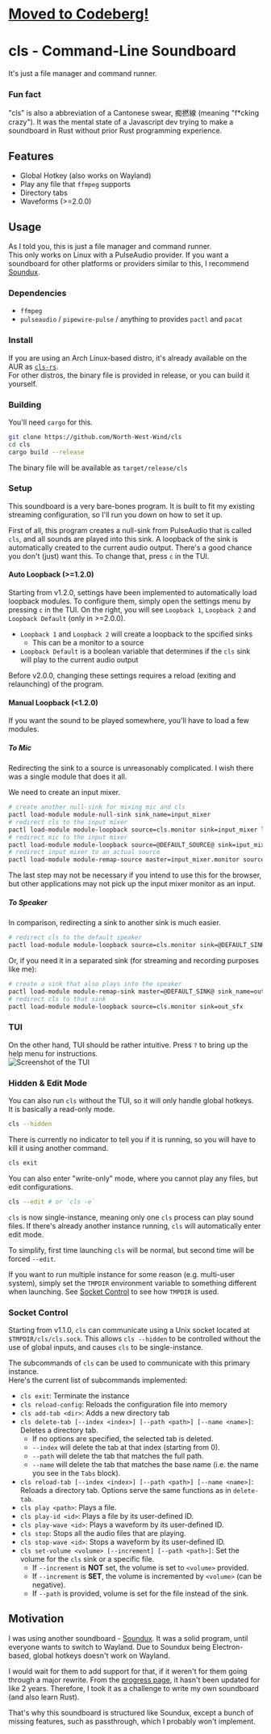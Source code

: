 # [Moved to Codeberg!](https://codeberg.org/NorthWestWind/cls)
# cls - Command-Line Soundboard
It's just a file manager and command runner.

### Fun fact
"cls" is also a abbreviation of a Cantonese swear, 痴撚線 (meaning "f*cking crazy"). It was the mental state of a Javascript dev trying to make a soundboard in Rust without prior Rust programming experience.

## Features
- Global Hotkey (also works on Wayland)
- Play any file that `ffmpeg` supports
- Directory tabs
- Waveforms (>=2.0.0)

## Usage
As I told you, this is just a file manager and command runner.  
This only works on Linux with a PulseAudio provider. If you want a soundboard for other platforms or providers similar to this, I recommend [Soundux](https://github.com/Soundux/Soundux).

### Dependencies
- `ffmpeg`
- `pulseaudio` / `pipewire-pulse` / anything to provides `pactl` and `pacat`

### Install
If you are using an Arch Linux-based distro, it's already available on the AUR as [`cls-rs`](https://aur.archlinux.org/packages/cls-rs).  
For other distros, the binary file is provided in release, or you can build it yourself.

### Building
You'll need `cargo` for this.
```bash
git clone https://github.com/North-West-Wind/cls
cd cls
cargo build --release
```
The binary file will be available as `target/release/cls`

### Setup
This soundboard is a very bare-bones program. It is built to fit my existing streaming configuration, so I'll run you down on how to set it up.

First of all, this program creates a null-sink from PulseAudio that is called `cls`, and all sounds are played into this sink. A loopback of the sink is automatically created to the current audio output. There's a good chance you don't (just) want this. To change that, press `c` in the TUI. 

#### Auto Loopback (>=1.2.0)
Starting from v1.2.0, settings have been implemented to automatically load loopback modules. To configure them, simply open the settings menu by pressing `c` in the TUI. On the right, you will see `Loopback 1`, `Loopback 2` and `Loopback Default` (only in >=2.0.0).
- `Loopback 1` and `Loopback 2` will create a loopback to the spcified sinks
	- This can be a monitor to a source
- `Loopback Default` is a boolean variable that determines if the `cls` sink will play to the current audio output

Before v2.0.0, changing these settings requires a reload (exiting and relaunching) of the program.

#### Manual Loopback (<1.2.0)
If you want the sound to be played somewhere, you'll have to load a few modules.

##### To Mic
Redirecting the sink to a source is unreasonably complicated. I wish there was a single module that does it all.

We need to create an input mixer.

```bash
# create another null-sink for mixing mic and cls
pactl load-module module-null-sink sink_name=input_mixer
# redirect cls to the input mixer
pactl load-module module-loopback source=cls.monitor sink=input_mixer latency_msec=10
# redirect mic to the input mixer
pactl load-module module-loopback source=@DEFAULT_SOURCE@ sink=iput_mixer latency_msec=10
# redirect input mixer to an actual source
pactl load-module module-remap-source master=input_mixer.monitor source_name=mic
```

The last step may not be necessary if you intend to use this for the browser, but other applications may not pick up the input mixer monitor as an input.

##### To Speaker
In comparison, redirecting a sink to another sink is much easier.

```bash
# redirect cls to the default speaker
pactl load-module module-loopback source=cls.monitor sink=@DEFAULT_SINK@
```
Or, if you need it in a separated sink (for streaming and recording purposes like me):
```bash
# create a sink that also plays into the speaker
pactl load-module module-remap-sink master=@DEFAULT_SINK@ sink_name=out_sfx
# redirect cls to that sink
pactl load-module module-loopback source=cls.monitor sink=out_sfx
```

### TUI
On the other hand, TUI should be rather intuitive. Press `?` to bring up the help menu for instructions.  
![Screenshot of the TUI](screenshot.png)

### Hidden & Edit Mode
You can also run `cls` without the TUI, so it will only handle global hotkeys.  
It is basically a read-only mode.  
```bash
cls --hidden
```
There is currently no indicator to tell you if it is running, so you will have to kill it using another command.
```bash
cls exit
```

You can also enter "write-only" mode, where you cannot play any files, but edit configurations.  
```bash
cls --edit # or `cls -e`
```
`cls` is now single-instance, meaning only one `cls` process can play sound files.
If there's already another instance running, `cls` will automatically enter edit mode.

To simplify, first time launching `cls` will be normal, but second time will be forced `--edit`.

If you want to run multiple instance for some reason (e.g. multi-user system), simply set the `TMPDIR` environment variable to something different when launching. See [Socket Control](#Socket_Control) to see how `TMPDIR` is used.

### Socket Control
Starting from v1.1.0, `cls` can communicate using a Unix socket located at `$TMPDIR/cls/cls.sock`.
This allows `cls --hidden` to be controlled without the use of global inputs, and causes `cls` to be single-instance.

The subcommands of `cls` can be used to communicate with this primary instance.  
Here's the current list of subcommands implemented:
- `cls exit`: Terminate the instance
- `cls reload-config`: Reloads the configuration file into memory
- `cls add-tab <dir>`: Adds a new directory tab
- `cls delete-tab [--index <index>] [--path <path>] [--name <name>]`: Deletes a directory tab.
	- If no options are specified, the selected tab is deleted.
	- `--index` will delete the tab at that index (starting from 0).
	- `--path` will delete the tab that matches the full path.
	- `--name` will delete the tab that matches the base name (i.e. the name you see in the `Tabs` block).
- `cls reload-tab [--index <index>] [--path <path>] [--name <name>]`: Reloads a directory tab. Options serve the same functions as in `delete-tab`.
- `cls play <path>`: Plays a file.
- `cls play-id <id>`: Plays a file by its user-defined ID.
- `cls play-wave <id>`: Plays a waveform by its user-defined ID.
- `cls stop`: Stops all the audio files that are playing.
- `cls stop-wave <id>`: Stops a waveform by its user-defined ID.
- `cls set-volume <volume> [--increment] [--path <path>]`: Set the volume for the `cls` sink or a specific file.
	- If `--increment` is **NOT** set, the volume is set to `<volume>` provided.
	- If `--increment` is **SET**, the volume is incremented by `<volume>` (can be negative).
	- If `--path` is provided, volume is set for the file instead of the sink.

## Motivation
I was using another soundboard - [Soundux](https://github.com/Soundux/Soundux). It was a solid program, until everyone wants to switch to Wayland. Due to Soundux being Electron-based, global hotkeys doesn't work on Wayland.

I would wait for them to add support for that, if it weren't for them going through a major rewrite. From the [progress page](https://github.com/Soundux/Soundux/issues/591), it hasn't been updated for like 2 years. Therefore, I took it as a challenge to write my own soundboard (and also learn Rust).

That's why this soundboard is structured like Soundux, except a bunch of missing features, such as passthrough, which I probably won't implement.
